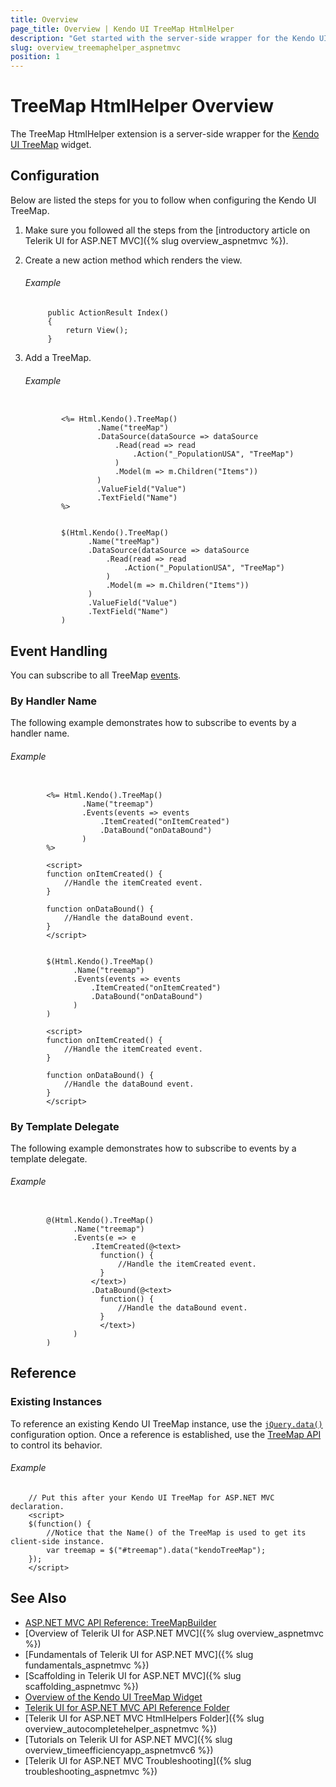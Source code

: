 ```yaml
---
title: Overview
page_title: Overview | Kendo UI TreeMap HtmlHelper
description: "Get started with the server-side wrapper for the Kendo UI TreeMap widget for ASP.NET MVC."
slug: overview_treemaphelper_aspnetmvc
position: 1
---
```


# TreeMap HtmlHelper Overview

The TreeMap HtmlHelper extension is a server-side wrapper for the [Kendo UI TreeMap](https://demos.telerik.com/kendo-ui/treemap/index) widget.

## Configuration

Below are listed the steps for you to follow when configuring the Kendo UI TreeMap.

1. Make sure you followed all the steps from the [introductory article on Telerik UI for ASP.NET MVC]({% slug overview_aspnetmvc %}).

1. Create a new action method which renders the view.

    ###### Example

            public ActionResult Index()
            {
                return View();
            }

1. Add a TreeMap.

    ###### Example

    ```tab-ASPX

            <%= Html.Kendo().TreeMap()
                    .Name("treeMap")
                    .DataSource(dataSource => dataSource
                        .Read(read => read
                            .Action("_PopulationUSA", "TreeMap")
                        )
                        .Model(m => m.Children("Items"))
                    )
                    .ValueField("Value")
                    .TextField("Name")
            %>
    ```
    ```tab-Razor

            $(Html.Kendo().TreeMap()
                  .Name("treeMap")
                  .DataSource(dataSource => dataSource
                      .Read(read => read
                          .Action("_PopulationUSA", "TreeMap")
                      )
                      .Model(m => m.Children("Items"))
                  )
                  .ValueField("Value")
                  .TextField("Name")
            )
    ```

## Event Handling

You can subscribe to all TreeMap [events](http://docs.telerik.com/kendo-ui/api/javascript/dataviz/ui/treemap#events).

### By Handler Name

The following example demonstrates how to subscribe to events by a handler name.

###### Example

```tab-ASPX

        <%= Html.Kendo().TreeMap()
                .Name("treemap")
                .Events(events => events
                    .ItemCreated("onItemCreated")
                    .DataBound("onDataBound")
                )
        %>

        <script>
        function onItemCreated() {
            //Handle the itemCreated event.
        }

        function onDataBound() {
            //Handle the dataBound event.
        }
        </script>
```
```tab-Razor

        $(Html.Kendo().TreeMap()
              .Name("treemap")
              .Events(events => events
                  .ItemCreated("onItemCreated")
                  .DataBound("onDataBound")
              )
        )

        <script>
        function onItemCreated() {
            //Handle the itemCreated event.
        }

        function onDataBound() {
            //Handle the dataBound event.
        }
        </script>
```

### By Template Delegate

The following example demonstrates how to subscribe to events by a template delegate.

###### Example

```tab-Razor

        @(Html.Kendo().TreeMap()
              .Name("treemap")
              .Events(e => e
                  .ItemCreated(@<text>
                    function() {
                        //Handle the itemCreated event.
                    }
                  </text>)
                  .DataBound(@<text>
                    function() {
                        //Handle the dataBound event.
                    }
                    </text>)
              )
        )
```

## Reference

### Existing Instances

To reference an existing Kendo UI TreeMap instance, use the [`jQuery.data()`](http://api.jquery.com/jQuery.data/) configuration option. Once a reference is established, use the [TreeMap API](http://docs.telerik.com/kendo-ui/api/javascript/dataviz/ui/treemap#methods) to control its behavior.

###### Example

        // Put this after your Kendo UI TreeMap for ASP.NET MVC declaration.
        <script>
        $(function() {
            //Notice that the Name() of the TreeMap is used to get its client-side instance.
            var treemap = $("#treemap").data("kendoTreeMap");
        });
        </script>

## See Also

* [ASP.NET MVC API Reference: TreeMapBuilder](http://docs.telerik.com/kendo-ui/api/Kendo.Mvc.UI.Fluent/TreeMapBuilder)
* [Overview of Telerik UI for ASP.NET MVC]({% slug overview_aspnetmvc %})
* [Fundamentals of Telerik UI for ASP.NET MVC]({% slug fundamentals_aspnetmvc %})
* [Scaffolding in Telerik UI for ASP.NET MVC]({% slug scaffolding_aspnetmvc %})
* [Overview of the Kendo UI TreeMap Widget](http://docs.telerik.com/kendo-ui/controls/charts/treemap/overview)
* [Telerik UI for ASP.NET MVC API Reference Folder](/api/Kendo.Mvc/AggregateFunction)
* [Telerik UI for ASP.NET MVC HtmlHelpers Folder]({% slug overview_autocompletehelper_aspnetmvc %})
* [Tutorials on Telerik UI for ASP.NET MVC]({% slug overview_timeefficiencyapp_aspnetmvc6 %})
* [Telerik UI for ASP.NET MVC Troubleshooting]({% slug troubleshooting_aspnetmvc %})

